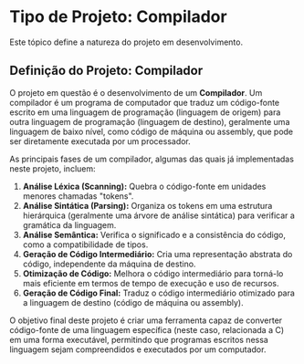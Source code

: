 # Tipo de Projeto: Compilador

Este tópico define a natureza do projeto em desenvolvimento.

## Definição do Projeto: Compilador

O projeto em questão é o desenvolvimento de um **Compilador**. Um compilador é um programa de computador que traduz um código-fonte escrito em uma linguagem de programação (linguagem de origem) para outra linguagem de programação (linguagem de destino), geralmente uma linguagem de baixo nível, como código de máquina ou assembly, que pode ser diretamente executada por um processador.

As principais fases de um compilador, algumas das quais já implementadas neste projeto, incluem:

1.  **Análise Léxica (Scanning):** Quebra o código-fonte em unidades menores chamadas "tokens".
2.  **Análise Sintática (Parsing):** Organiza os tokens em uma estrutura hierárquica (geralmente uma árvore de análise sintática) para verificar a gramática da linguagem.
3.  **Análise Semântica:** Verifica o significado e a consistência do código, como a compatibilidade de tipos.
4.  **Geração de Código Intermediário:** Cria uma representação abstrata do código, independente da máquina de destino.
5.  **Otimização de Código:** Melhora o código intermediário para torná-lo mais eficiente em termos de tempo de execução e uso de recursos.
6.  **Geração de Código Final:** Traduz o código intermediário otimizado para a linguagem de destino (código de máquina ou assembly).

O objetivo final deste projeto é criar uma ferramenta capaz de converter código-fonte de uma linguagem específica (neste caso, relacionada a C) em uma forma executável, permitindo que programas escritos nessa linguagem sejam compreendidos e executados por um computador.